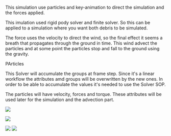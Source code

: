 

This simulation use particles and key-animation to direct the simulation and the forces applied.

This imulation used rigid pody solver and finite solver. So this can be applied to a simulation where you want both debris to be simulated.

The force uses the velocity to direct the wind, so the final effect it seems a breath that propagates through the ground in time. This wind advect the particles and at some point the particles stop and fall to the ground using the gravity.



PArticles

This Solver will accumulate the groups at frame step. Since it's a linear workflow the attributes amd groups will be overwritten by the new ones. In order to be able to accumulate the values it's needed to use the Solver SOP.

The particles will have velocity, forces and torque. These attributes will be used later for the simulation and the advection part.

![](https://github.com/jsa4000/SideFX-HOUDINI/blob/master/Samples/Images/debris_particles_sim-particlesSOP.jpg)


![](/Images/debris_particles_sim_particlesSOP].jpg)

![](https://github.com/jsa4000/SideFX-HOUDINI/blob/master/Samples/Images/debris_particles_sim%5BparticlesSOP%5D.jpg)
![](https://github.com/jsa4000/SideFX-HOUDINI/blob/master/Samples/Images/debris_particles_sim-FieldForceDOP.jpg)
